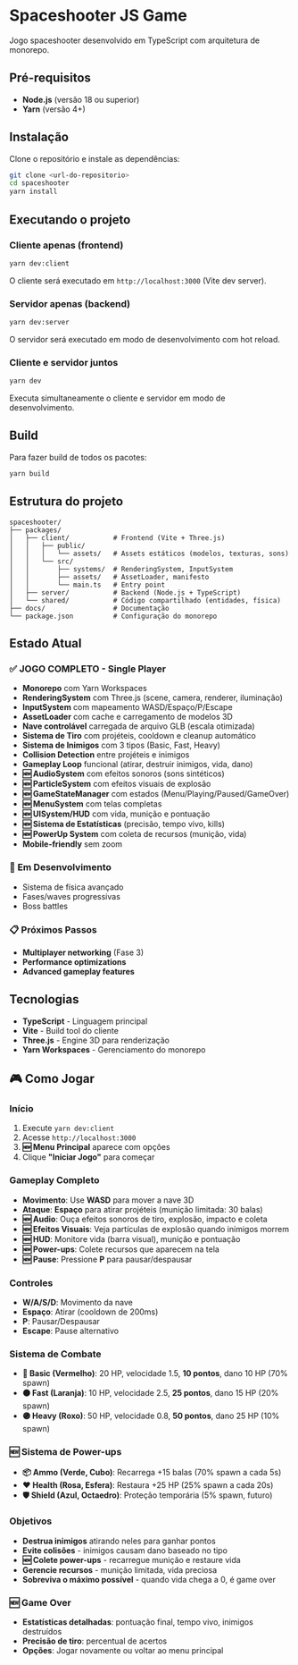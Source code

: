 # Spaceshooter JS Game

Jogo spaceshooter desenvolvido em TypeScript com arquitetura de monorepo.

## Pré-requisitos

- **Node.js** (versão 18 ou superior)
- **Yarn** (versão 4+)

## Instalação

Clone o repositório e instale as dependências:

```bash
git clone <url-do-repositorio>
cd spaceshooter
yarn install
```

## Executando o projeto

### Cliente apenas (frontend)

```bash
yarn dev:client
```

O cliente será executado em `http://localhost:3000` (Vite dev server).

### Servidor apenas (backend)

```bash
yarn dev:server
```

O servidor será executado em modo de desenvolvimento com hot reload.

### Cliente e servidor juntos

```bash
yarn dev
```

Executa simultaneamente o cliente e servidor em modo de desenvolvimento.

## Build

Para fazer build de todos os pacotes:

```bash
yarn build
```

## Estrutura do projeto

```
spaceshooter/
├── packages/
│   ├── client/           # Frontend (Vite + Three.js)
│   │   ├── public/
│   │   │   └── assets/   # Assets estáticos (modelos, texturas, sons)
│   │   └── src/
│   │       ├── systems/  # RenderingSystem, InputSystem
│   │       ├── assets/   # AssetLoader, manifesto
│   │       └── main.ts   # Entry point
│   ├── server/           # Backend (Node.js + TypeScript)
│   └── shared/           # Código compartilhado (entidades, física)
├── docs/                 # Documentação
└── package.json          # Configuração do monorepo
```

## Estado Atual

### ✅ **JOGO COMPLETO** - Single Player
- **Monorepo** com Yarn Workspaces
- **RenderingSystem** com Three.js (scene, camera, renderer, iluminação)
- **InputSystem** com mapeamento WASD/Espaço/P/Escape
- **AssetLoader** com cache e carregamento de modelos 3D
- **Nave controlável** carregada de arquivo GLB (escala otimizada)
- **Sistema de Tiro** com projéteis, cooldown e cleanup automático
- **Sistema de Inimigos** com 3 tipos (Basic, Fast, Heavy)
- **Collision Detection** entre projéteis e inimigos
- **Gameplay Loop** funcional (atirar, destruir inimigos, vida, dano)
- **🆕 AudioSystem** com efeitos sonoros (sons sintéticos)
- **🆕 ParticleSystem** com efeitos visuais de explosão
- **🆕 GameStateManager** com estados (Menu/Playing/Paused/GameOver)
- **🆕 MenuSystem** com telas completas
- **🆕 UISystem/HUD** com vida, munição e pontuação
- **🆕 Sistema de Estatísticas** (precisão, tempo vivo, kills)
- **🆕 PowerUp System** com coleta de recursos (munição, vida)
- **Mobile-friendly** sem zoom

### 🚧 Em Desenvolvimento
- Sistema de física avançado
- Fases/waves progressivas
- Boss battles

### 📋 Próximos Passos
- **Multiplayer networking** (Fase 3)
- **Performance optimizations**
- **Advanced gameplay features**

## Tecnologias

- **TypeScript** - Linguagem principal
- **Vite** - Build tool do cliente
- **Three.js** - Engine 3D para renderização
- **Yarn Workspaces** - Gerenciamento do monorepo

## 🎮 Como Jogar

### Início
1. Execute `yarn dev:client`
2. Acesse `http://localhost:3000`
3. **🆕 Menu Principal** aparece com opções
4. Clique **"Iniciar Jogo"** para começar

### Gameplay Completo
- **Movimento**: Use **WASD** para mover a nave 3D
- **Ataque**: **Espaço** para atirar projéteis (munição limitada: 30 balas)
- **🆕 Audio**: Ouça efeitos sonoros de tiro, explosão, impacto e coleta
- **🆕 Efeitos Visuais**: Veja partículas de explosão quando inimigos morrem
- **🆕 HUD**: Monitore vida (barra visual), munição e pontuação
- **🆕 Power-ups**: Colete recursos que aparecem na tela
- **🆕 Pause**: Pressione **P** para pausar/despausar

### Controles
- **W/A/S/D**: Movimento da nave
- **Espaço**: Atirar (cooldown de 200ms)
- **P**: Pausar/Despausar
- **Escape**: Pause alternativo

### Sistema de Combate
- **🔴 Basic (Vermelho)**: 20 HP, velocidade 1.5, **10 pontos**, dano 10 HP (70% spawn)
- **🟠 Fast (Laranja)**: 10 HP, velocidade 2.5, **25 pontos**, dano 15 HP (20% spawn)
- **🟣 Heavy (Roxo)**: 50 HP, velocidade 0.8, **50 pontos**, dano 25 HP (10% spawn)

### 🆕 Sistema de Power-ups
- **📦 Ammo (Verde, Cubo)**: Recarrega +15 balas (70% spawn a cada 5s)
- **❤️ Health (Rosa, Esfera)**: Restaura +25 HP (25% spawn a cada 20s)
- **🛡️ Shield (Azul, Octaedro)**: Proteção temporária (5% spawn, futuro)

### Objetivos
- **Destrua inimigos** atirando neles para ganhar pontos
- **Evite colisões** - inimigos causam dano baseado no tipo
- **🆕 Colete power-ups** - recarregue munição e restaure vida
- **Gerencie recursos** - munição limitada, vida preciosa
- **Sobreviva o máximo possível** - quando vida chega a 0, é game over

### 🆕 Game Over
- **Estatísticas detalhadas**: pontuação final, tempo vivo, inimigos destruídos
- **Precisão de tiro**: percentual de acertos
- **Opções**: Jogar novamente ou voltar ao menu principal